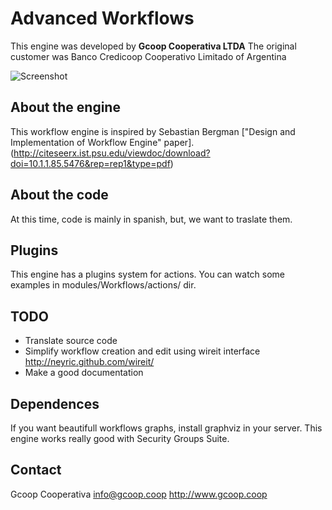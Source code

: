 Advanced Workflows
=====================

This engine was developed by **Gcoop Cooperativa LTDA** 
The original customer was Banco Credicoop Cooperativo Limitado of Argentina


![Screenshot](https://github.com/gcoop-libre/sugarcrm_advanced_workflows/blob/master/screenshot.jpg "Advanced Workflows")

About the engine
-----------------
This workflow engine is inspired by Sebastian Bergman ["Design and Implementation of Workflow Engine" paper].(http://citeseerx.ist.psu.edu/viewdoc/download?doi=10.1.1.85.5476&rep=rep1&type=pdf)

About the code
---------------
At this time, code is mainly in spanish, but, we want to traslate them.

Plugins
--------
This engine has a plugins system for actions. You can watch some examples in modules/Workflows/actions/ dir.

TODO
----
 * Translate source code
 * Simplify workflow creation and edit using wireit interface http://neyric.github.com/wireit/
 * Make a good documentation

Dependences
-----------
If you want beautifull workflows graphs, install graphviz in your server.
This engine works really good with Security Groups Suite.

Contact
-----------
Gcoop Cooperativa <info@gcoop.coop>
http://www.gcoop.coop
